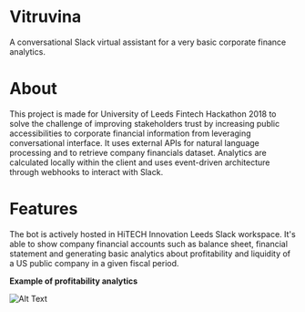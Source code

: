 # Vitruvina
A conversational Slack virtual assistant for a very basic corporate finance analytics. 

# About
This project is made for University of Leeds Fintech Hackathon 2018 to solve the challenge of improving stakeholders trust by increasing public accessibilities to corporate financial information from leveraging conversational interface. 
It uses external APIs for natural language processing and to retrieve company financials dataset. Analytics are calculated locally within the client and uses event-driven architecture through webhooks to interact with Slack.

# Features
The bot is actively hosted in HiTECH Innovation Leeds Slack workspace. It's able to show company financial accounts such as balance sheet, financial statement and generating basic analytics about profitability and liquidity of a US public company in a given fiscal period.

**Example of profitability analytics**

![Alt Text](https://github.com/farhannysf/vitruvina/blob/master/profitabilityExample.gif)
